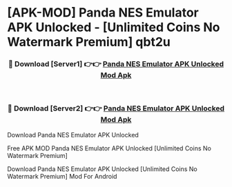 # [APK-MOD] Panda NES Emulator APK Unlocked - [Unlimited Coins No Watermark Premium] qbt2u



<div align="center">
<h3>🔴 Download [Server1] 👉👉 <a href="https://momento.my/?title=Panda_NES_Emulator_APK_Unlocked">Panda NES Emulator APK Unlocked Mod Apk</a></h3><br>

<h3>🔴 Download [Server2] 👉👉 <a href="https://momento.my/?title=Panda_NES_Emulator_APK_Unlocked">Panda NES Emulator APK Unlocked Mod Apk</a></h3>
</div>



Download Panda NES Emulator APK Unlocked 

Free APK MOD Panda NES Emulator APK Unlocked [Unlimited Coins No Watermark Premium]

Download Panda NES Emulator APK Unlocked [Unlimited Coins No Watermark Premium] Mod For Android
